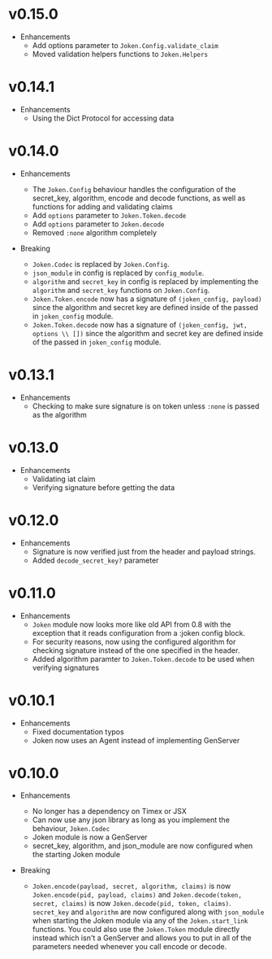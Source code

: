 # v0.15.0
* Enhancements
  * Add options parameter to `Joken.Config.validate_claim`
  * Moved validation helpers functions to `Joken.Helpers`

# v0.14.1

  * Enhancements
    * Using the Dict Protocol for accessing data

# v0.14.0

  * Enhancements
    * The `Joken.Config` behaviour handles the configuration of the secret_key, algorithm, encode and decode functions, as well as functions for adding and validating claims 
    * Add `options` parameter to `Joken.Token.decode`
    * Add `options` parameter to `Joken.decode`
    * Removed `:none` algorithm completely

  * Breaking
    * `Joken.Codec` is replaced by `Joken.Config`. 
    * `json_module` in config is replaced by `config_module`. 
    * `algorithm` and `secret_key` in config is replaced by implementing the `algorithm` and `secret_key` functions on `Joken.Config`. 
    * `Joken.Token.encode` now has a signature of `(joken_config, payload)` since the algorithm and secret key are defined inside of the passed in `joken_config` module.
    * `Joken.Token.decode` now has a signature of `(joken_config, jwt, options \\ [])` since the algorithm and secret key are defined inside of the passed in `joken_config` module.

# v0.13.1

  * Enhancements
    * Checking to make sure signature is on token unless `:none` is passed as the algorithm

# v0.13.0

  * Enhancements
    * Validating iat claim
    * Verifying signature before getting the data

# v0.12.0

  * Enhancements
    * Signature is now verified just from the header and payload strings.
    * Added `decode_secret_key?` parameter

# v0.11.0

  * Enhancements
    * `Joken` module now looks more like old API from 0.8 with the exception that it reads configuration from a :joken config block.
    * For security reasons, now using the configured algorithm for checking signature instead of the one specified in the header.
    * Added algorithm paramter to `Joken.Token.decode` to be used when verifying signatures

# v0.10.1

  * Enhancements
    * Fixed documentation typos
    * Joken now uses an Agent instead of implementing GenServer


# v0.10.0

  * Enhancements
    * No longer has a dependency on Timex or JSX
    * Can now use any json library as long as you implement the behaviour, `Joken.Codec`
    * Joken module is now a GenServer
    * secret_key, algorithm, and json_module are now configured when the starting Joken module

  * Breaking
    * `Joken.encode(payload, secret, algorithm, claims)` is now `Joken.encode(pid, payload, claims)` and `Joken.decode(token, secret, claims)` is now `Joken.decode(pid, token, claims)`. `secret_key` and `algorithm` are now configured along with `json_module` when starting the Joken module via any of the `Joken.start_link` functions. You could also use the `Joken.Token` module directly instead which isn't a GenServer and allows you to put in all of the parameters needed whenever you call encode or decode. 
